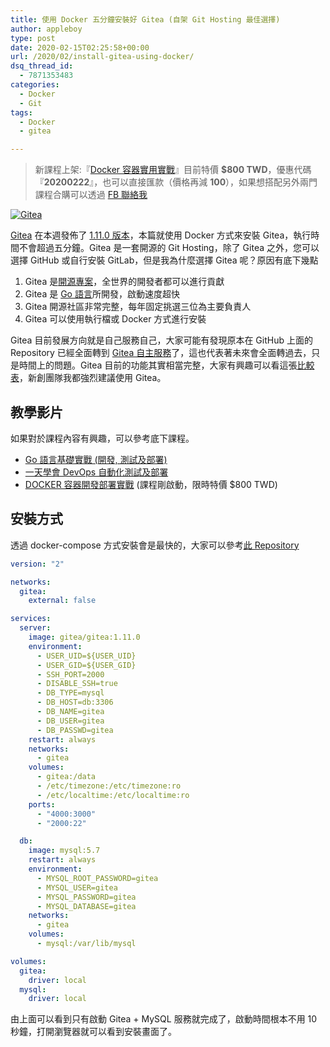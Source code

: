 ```yaml
---
title: 使用 Docker 五分鐘安裝好 Gitea (自架 Git Hosting 最佳選擇)
author: appleboy
type: post
date: 2020-02-15T02:25:58+00:00
url: /2020/02/install-gitea-using-docker/
dsq_thread_id:
  - 7871353483
categories:
  - Docker
  - Git
tags:
  - Docker
  - gitea

---
```

> 新課程上架:『[Docker 容器實用實戰][1]』目前特價 **$800 TWD**，優惠代碼『**20200222**』，也可以直接匯款（價格再減 **100**），如果想搭配另外兩門課程合購可以透過 [FB 聯絡我][2]

[![Gitea][3]][3]

[Gitea][4] 在本週發佈了 [1.11.0 版本][5]，本篇就使用 Docker 方式來安裝 Gitea，執行時間不會超過五分鐘。Gitea 是一套開源的 Git Hosting，除了 Gitea 之外，您可以選擇 GitHub 或自行安裝 GitLab，但是我為什麼選擇 Gitea 呢？原因有底下幾點

  1. Gitea 是[開源專案][6]，全世界的開發者都可以進行貢獻
  2. Gitea 是 [Go 語言][7]所開發，啟動速度超快
  3. Gitea 開源社區非常完整，每年固定挑選三位為主要負責人
  4. Gitea 可以使用執行檔或 Docker 方式進行安裝

Gitea 目前發展方向就是自己服務自己，大家可能有發現原本在 GitHub 上面的 Repository 已經全面轉到 [Gitea 自主服務][8]了，這也代表著未來會全面轉過去，只是時間上的問題。Gitea 目前的功能其實相當完整，大家有興趣可以看這張[比較表][9]，新創團隊我都強烈建議使用 Gitea。

<!--more-->

## 教學影片

如果對於課程內容有興趣，可以參考底下課程。

  * [Go 語言基礎實戰 (開發, 測試及部署)][10]
  * [一天學會 DevOps 自動化測試及部署][11]
  * [DOCKER 容器開發部署實戰][12] (課程剛啟動，限時特價 $800 TWD)

## 安裝方式

透過 docker-compose 方式安裝會是最快的，大家可以參考[此 Repository][13]

```yaml
version: "2"

networks:
  gitea:
    external: false

services:
  server:
    image: gitea/gitea:1.11.0
    environment:
      - USER_UID=${USER_UID}
      - USER_GID=${USER_GID}
      - SSH_PORT=2000
      - DISABLE_SSH=true
      - DB_TYPE=mysql
      - DB_HOST=db:3306
      - DB_NAME=gitea
      - DB_USER=gitea
      - DB_PASSWD=gitea
    restart: always
    networks:
      - gitea
    volumes:
      - gitea:/data
      - /etc/timezone:/etc/timezone:ro
      - /etc/localtime:/etc/localtime:ro
    ports:
      - "4000:3000"
      - "2000:22"

  db:
    image: mysql:5.7
    restart: always
    environment:
      - MYSQL_ROOT_PASSWORD=gitea
      - MYSQL_USER=gitea
      - MYSQL_PASSWORD=gitea
      - MYSQL_DATABASE=gitea
    networks:
      - gitea
    volumes:
      - mysql:/var/lib/mysql

volumes:
  gitea:
    driver: local
  mysql:
    driver: local
```

由上面可以看到只有啟動 Gitea + MySQL 服務就完成了，啟動時間根本不用 10 秒鐘，打開瀏覽器就可以看到安裝畫面了。

 [1]: https://www.udemy.com/course/docker-practice/?couponCode=20200222 "Docker 容器實用實戰"
 [2]: http://facebook.com/appleboy46
 [3]: https://lh3.googleusercontent.com/SrQvhDJm5NMkrxrut0lACspnz6iQSFCX3vlbtGCuAcwO-i_4iJCJ6trK3V2F6Q6s6fQ_EcSglwAL0qO0aLaTRtk4Ca32EI7Ks1H7u_nI9jC6xn3PF9hhgccjkbN3irX5pGi9kV-vIxk=w1920-h1080 "Gitea"
 [4]: https://gitea.io
 [5]: https://blog.gitea.io/2020/02/gitea-1.11.0-is-released/
 [6]: https://github.com/go-gitea/gitea
 [7]: https://golang.org
 [8]: https://gitea.com/gitea
 [9]: https://docs.gitea.io/en-us/comparison/
 [10]: https://www.udemy.com/course/golang-fight/?couponCode=202002
 [11]: https://www.udemy.com/course/devops-oneday/?couponCode=202002
 [12]: https://www.udemy.com/course/docker-practice/?couponCode=20200219
 [13]: https://github.com/go-training/gitea-docker